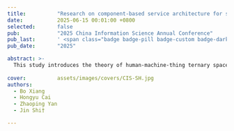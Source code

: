 ```yaml
---
title:          "Research on component-based service architecture for smart healthcare driven by ternary fusion intelligence"
date:           2025-06-15 00:01:00 +0800
selected:       false
pub:            "2025 China Information Science Annual Conference"
pub_last:       ' <span class="badge badge-pill badge-custom badge-dark">Conference</span>'
pub_date:       "2025"

abstract: >-
  This study introduces the theory of human-machine-thing ternary space to deconstruct the relevant subjects of smart healthcare services and analyze their bridging and fusion mechanisms. By dissecting the core modules and components of the service architecture, it integrates intelligent technologies to achieve the full-process transformation from data to knowledge.
 
cover:          assets/images/covers/CIS-SH.jpg
authors:
  - Bo Xiang
  - Hongyu Cai
  - Zhaoping Yan
  - Jin Shi†

---
```

